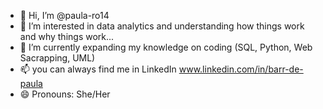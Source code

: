 - 👋 Hi, I’m @paula-ro14
- 👀 I’m interested in data analytics and understanding how things work and why things work...
- 🌱 I’m currently expanding my knowledge on coding (SQL, Python, Web Sacrapping, UML)
- 📫 you can always find me in LinkedIn www.linkedin.com/in/barr-de-paula
- 😄 Pronouns: She/Her

<!---
paula-ro14/paula-ro14 is a ✨ special ✨ repository because its `README.md` (this file) appears on your GitHub profile.
You can click the Preview link to take a look at your changes.
--->
